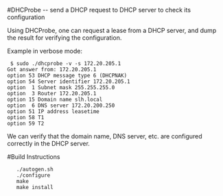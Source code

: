#DHCProbe -- send a DHCP request to DHCP server to check its configuration

Using DHCProbe, one can request a lease from a DHCP server, 
and dump the result for verifying the configuration.

Example in verbose mode:

	 $ sudo ./dhcprobe -v -s 172.20.205.1
	Got answer from: 172.20.205.1
	option 53 DHCP message type 6 (DHCPNAK)
	option 54 Server identifier 172.20.205.1
	option  1 Subnet mask 255.255.255.0
	option  3 Router 172.20.205.1
	option 15 Domain name slh.local
	option  6 DNS server 172.20.200.250
	option 51 IP address leasetime 
	option 58 T1 
	option 59 T2 


We can verify that the domain name, DNS server, etc. are configured correctly
in the DHCP server.

#Build Instructions


       ./autogen.sh
       ./configure
       make
       make install

